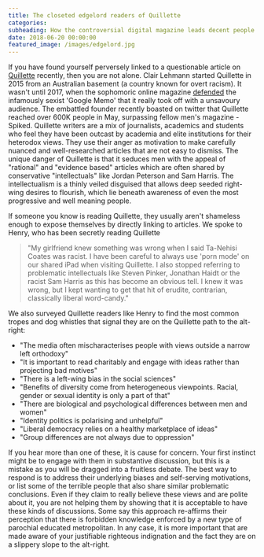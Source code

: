 ```yaml
---
title: The closeted edgelord readers of Quillette
categories:
subheading: How the controversial digital magazine leads decent people down the path to the alt-right
date: 2018-06-20 00:00:00
featured_image: /images/edgelord.jpg
---
```


If you have found yourself perversely linked to a questionable article on [Quillette](https://www.quillette.com) recently, then you are not alone. Clair Lehmann started Quillette in 2015 from an Australian basement (a country known for overt racism). It wasn't until 2017, when the sophomoric online magazine [defended](http://quillette.com/2017/08/07/google-memo-four-scientists-respond/) the infamously sexist 'Google Memo' that it really took off with a unsavoury audience. The embattled founder recently boasted on twitter that Quillette reached over 600K people in May, surpassing fellow men's magazine - Spiked. Quillette writers are a mix of journalists, academics and students who feel they have been outcast by academia and elite institutions for their heterodox views. They use their anger as motivation to make carefully nuanced and well-researched articles that are not easy to dismiss. The unique danger of Quillette is that it seduces men with the appeal of "rational" and "evidence based" articles which are often shared by conservative "intellectuals" like Jordan Peterson and Sam Harris. The intellectualism is a thinly veiled disguised that allows deep seeded right-wing desires to flourish, which lie beneath awareness of even the most progressive and well meaning people. 

If someone you know is reading Quillette, they usually aren't shameless enough to expose themselves by directly linking to articles. We spoke to Henry, who has been secretly reading Quillette

>"My girlfriend knew something was wrong when I said Ta-Nehisi Coates was racist. I have been careful to always use 'porn mode' on our shared iPad when visiting Quillette. I also stopped referring to problematic intellectuals like Steven Pinker, Jonathan Haidt or the racist Sam Harris as this has become an obvious tell. I knew it was wrong, but I kept wanting to get that hit of erudite, contrarian, classically liberal word-candy."

We also surveyed Quillette readers like Henry to find the most common tropes and dog whistles that signal they are on the Quillette path to the alt-right:
- "The media often mischaracterises people with views outside a narrow left orthodoxy"
- "It is important to read charitably and engage with ideas rather than projecting bad motives"
- "There is a left-wing bias in the social sciences"
- "Benefits of diversity come from heterogeneous viewpoints. Racial, gender or sexual identity is only a part of that"
- "There are biological and psychological differences between men and women"
- "Identity politics is polarising and unhelpful"
- "Liberal democracy relies on a healthy marketplace of ideas"
- "Group differences are not always due to oppression"

If you hear more than one of these, it is cause for concern. Your first instinct might be to engage with them in substantive discussion, but this is a mistake as you will be dragged into a fruitless debate. The best way to respond is to address their underlying biases and self-serving motivations, or list some of the terrible people that also share similar problematic conclusions. Even if they claim to really believe these views and are polite about it, you are not helping them by showing that it is acceptable to have these kinds of discussions. Some say this approach re-affirms their perception that there is forbidden knowledge enforced by a new type of parochial educated metropolitan. In any case, it is more important that are made aware of your justifiable righteous indignation and the fact they are on a slippery slope to the alt-right.

